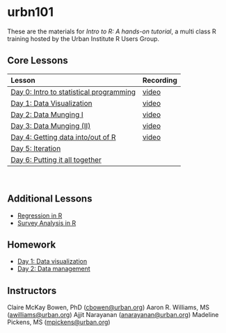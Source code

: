 # urbn101

These are the materials for *Intro to R: A hands-on tutorial*, a multi class R training hosted by the Urban Institute R Users Group.

## Core Lessons

| Lesson | Recording |
|:-------|:------|
| [Day 0: Intro to statistical programming](https://ui-research.github.io/urbn101-intro-r/lessons/00_intro-to-statistical-programming#/intro-to-r-a-hands-on-tutorial) | [video](https://us02web.zoom.us/rec/share/8YbXmIjZ5QQsHzCjCBGY8ySxvkdbdMSVqrEe24c2DvjnTNFlQudxNWY8aH9kSUsT.cWkx4dDdfv7gwPBW) |
| [Day 1: Data Visualization](https://ui-research.github.io/urbn101-intro-r/lessons/01_lesson) | [video](https://us02web.zoom.us/rec/share/2CPW6Bq1kiQ9vAB2fXRgj32jAoX-x1rI_r-ETblusjEUMZtM1gCBtHVj7Ghv1C2X.Abn5RTrHm1gS3Sa9) |
| [Day 2: Data Munging I](https://ui-research.github.io/urbn101-intro-r/lessons/02_lesson) | [video](https://us02web.zoom.us/rec/share/0iSRE6q7oY0eJ0BFci_R8mOUyBhSP0DNaPiZmLNDu2-1gg_HxVdI7UvxNlZVOMtD.XrG_bAvInXpRzT-2)|
| [Day 3: Data Munging (II)](https://ui-research.github.io/urbn101-intro-r/lessons/03_lesson) | [video](https://us02web.zoom.us/rec/share/TEJOPCeu09LcTJOY-8-0F7cXd7uRO2fF8ABF7XLLfPNl2ueII2t9iUQOrw6rEN4W.ji01U4oePAY-glCv) |
| [Day 4: Getting data into/out of R](https://ui-research.github.io/urbn101-intro-r/lessons/04_lesson) | [video](https://us02web.zoom.us/rec/share/p2p8YGVcNXTEvDqsltZ4xOQLJf9VRW3_RYH2ffAaWtb90jHarq-4YJA2eiRoOHcL.uRhF-GhYakk59cfg) |
| [Day 5: Iteration ](https://ui-research.github.io/urbn101-intro-r/lessons/05_lesson) |  |
| [Day 6: Putting it all together](https://ui-research.github.io/urbn101-intro-r/lessons/06_lesson) |  |


<br>

## Additional Lessons

* [Regression in R](https://ui-research.github.io/urbn101-intro-r/lessons/07_linear-regression)
* [Survey Analysis in R](https://ui-research.github.io/urbn101-intro-r/lessons/08_survey-analysis)


## Homework

* [Day 1: Data visualization](https://ui-research.github.io/urbn101-intro-r/homework/01_homework)
* [Day 2: Data management](https://ui-research.github.io/urbn101-intro-r/homework/02_homework)


## Instructors

Claire McKay Bowen, PhD (cbowen@urban.org)
Aaron R. Williams, MS (awilliams@urban.org)
Ajjit Narayanan (anarayanan@urban.org)
Madeline Pickens, MS (mpickens@urban.org)



